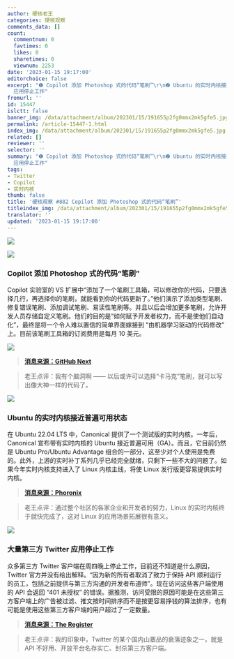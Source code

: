 ```yaml
---
author: 硬核老王
categories: 硬核观察
comments_data: []
count:
  commentnum: 0
  favtimes: 0
  likes: 0
  sharetimes: 0
  viewnum: 2253
date: '2023-01-15 19:17:00'
editorchoice: false
excerpt: "❶ Copilot 添加 Photoshop 式的代码“笔刷”\r\n❷ Ubuntu 的实时内核接近普遍可用状态\r\n❸ 大量第三方 Twitter
  应用停止工作"
fromurl: ''
id: 15447
islctt: false
banner_img: /data/attachment/album/202301/15/191655p2fg0mmx2mk5gfe5.jpg
permalink: /article-15447-1.html
index_img: /data/attachment/album/202301/15/191655p2fg0mmx2mk5gfe5.jpg
related: []
reviewer: ''
selector: ''
summary: "❶ Copilot 添加 Photoshop 式的代码“笔刷”\r\n❷ Ubuntu 的实时内核接近普遍可用状态\r\n❸ 大量第三方 Twitter
  应用停止工作"
tags:
- Twitter
- Copilot
- 实时内核
thumb: false
title: '硬核观察 #882 Copilot 添加 Photoshop 式的代码“笔刷”'
titleindex_img: /data/attachment/album/202301/15/191655p2fg0mmx2mk5gfe5.jpg
translator: ''
updated: '2023-01-15 19:17:00'
---
```


![](/data/attachment/album/202301/15/191655p2fg0mmx2mk5gfe5.jpg)


![](/data/attachment/album/202301/15/191708eppb1zxge4prfj8h.jpg)


### Copilot 添加 Photoshop 式的代码“笔刷”


Copilot 实验室的 VS 扩展中“添加了一个笔刷工具箱，可以修改你的代码，只要选择几行，再选择你的笔刷，就能看到你的代码更新了。”他们演示了添加类型笔刷、修复错误笔刷、添加调试笔刷、易读性笔刷等。并且以后会增加更多笔刷，允许开发人员存储自定义笔刷。他们的目的是“如何赋予开发者权力，而不是使他们自动化”，最终是将一个令人难以置信的简单界面嫁接到 “由机器学习驱动的代码修改” 上。目前该笔刷工具箱的订阅费用是每月 10 美元。


![](/data/attachment/album/202301/15/192126en0uau64a6t0u6xr.gif)



> 
> **[消息来源：GitHub Next](https://githubnext.com/projects/code-brushes)**
> 
> 
> 



> 
> 老王点评：我有个脑洞啊 —— 以后或许可以选择“卡马克”笔刷，就可以写出像大神一样的代码了。
> 
> 
> 


![](/data/attachment/album/202301/15/191718y43v908uv46zcc2z.jpg)


### Ubuntu 的实时内核接近普遍可用状态


在 Ubuntu 22.04 LTS 中，Canonical 提供了一个测试版的实时内核。一年后，Canonical 宣布带有实时内核的 Ubuntu 接近普遍可用（GA）。而且，它目前仍然是 Ubuntu Pro/Ubuntu Advantage 组合的一部分，这至少对个人使用是免费的。此外，上游的实时补丁系列几乎已经完全就绪，只剩下一些不大的问题了。如果今年实时内核支持进入了 Linux 内核主线，将使 Linux 发行版更容易提供实时内核。



> 
> **[消息来源：Phoronix](https://www.phoronix.com/news/Ubuntu-RT-Kernel-GA-Coming)**
> 
> 
> 



> 
> 老王点评：通过整个社区的各家企业和开发者的努力，Linux 的实时内核终于就快完成了，这对 Linux 的应用场景拓展很有意义。
> 
> 
> 


![](/data/attachment/album/202301/15/191731zu7atc037zctytfp.jpg)


### 大量第三方 Twitter 应用停止工作


众多第三方 Twitter 客户端在周四晚上停止工作，目前还不知道是什么原因，Twitter 官方并没有给出解释。“因为新的所有者取消了致力于保持 API 顺利运行的员工，包括之前提供与第三方沟通的开发者布道师”。现在访问这些客户端使用的 API 会返回 “401 未授权” 的错误。据推测，访问受限的原因可能是在这些第三方客户端上的广告被过滤、推文按时间排序而不是按更容易挣钱的算法排序，也有可能是使用这些第三方客户端的用户超过了一定数量。



> 
> **[消息来源：The Register](https://www.theregister.com/2023/01/14/third_party_twitter_clients_stop_working/)**
> 
> 
> 



> 
> 老王点评：我的印象中，Twitter 的某个国内山寨品的衰落迹象之一，就是 API 不好用、开放平台名存实亡、封杀第三方客户端。
> 
> 
>